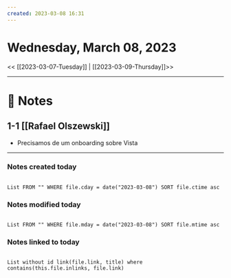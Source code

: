 ```yaml
---
created: 2023-03-08 16:31
---
```


# Wednesday, March 08, 2023

<< [[2023-03-07-Tuesday]] | [[2023-03-09-Thursday]]>>

---

# 📝 Notes
## 1-1 [[Rafael Olszewski]]
- Precisamos de um onboarding sobre Vista

---

### Notes created today

```dataview

List FROM "" WHERE file.cday = date("2023-03-08") SORT file.ctime asc

```

### Notes modified today

```dataview

List FROM "" WHERE file.mday = date("2023-03-08") SORT file.mtime asc

```

### Notes linked to today

```dataview 

List without id link(file.link, title) where contains(this.file.inlinks, file.link)

```